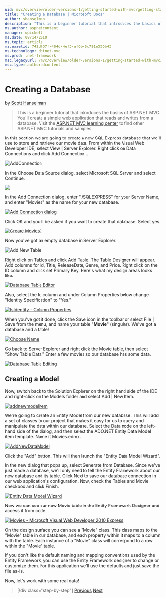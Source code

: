 ```yaml
---
uid: mvc/overview/older-versions-1/getting-started-with-mvc/getting-started-with-mvc-part4
title: "Creating a Database | Microsoft Docs"
author: shanselman
description: "This is a beginner tutorial that introduces the basics of ASP.NET MVC. Create a simple web application that reads and writes from a database."
ms.author: aspnetcontent
manager: wpickett
ms.date: 08/14/2010
ms.topic: article
ms.assetid: 742df67f-484d-4ef3-af6b-8c791e556b43
ms.technology: dotnet-mvc
ms.prod: .net-framework
msc.legacyurl: /mvc/overview/older-versions-1/getting-started-with-mvc/getting-started-with-mvc-part4
msc.type: authoredcontent
---
```

Creating a Database
====================
by [Scott Hanselman](https://github.com/shanselman)

> This is a beginner tutorial that introduces the basics of ASP.NET MVC. You'll create a simple web application that reads and writes from a database. Visit the [ASP.NET MVC learning center](../../../index.md) to find other ASP.NET MVC tutorials and samples.


In this section we are going to create a new SQL Express database that we'll use to store and retrieve our movie data. From within the Visual Web Developer IDE, select View | Server Explorer. Right click on Data Connections and click Add Connection...

![AddConnection](getting-started-with-mvc-part4/_static/image1.png)

In the Choose Data Source dialog, select Microsoft SQL Server and select Continue.

![](getting-started-with-mvc-part4/_static/image2.png)

In the Add Connection dialog, enter ".\SQLEXPRESS" for your Server Name, and enter "Movies" as the name for your new database.

[![Add Connection dialog](getting-started-with-mvc-part4/_static/image4.png)](getting-started-with-mvc-part4/_static/image3.png)

Click OK and you'll be asked if you want to create that database. Select yes.

[![Create Movies?](getting-started-with-mvc-part4/_static/image6.png)](getting-started-with-mvc-part4/_static/image5.png)

Now you've got an empty database in Server Explorer.

![Add New Table](getting-started-with-mvc-part4/_static/image7.png)

Right click on Tables and click Add Table. The Table Designer will appear. Add columns for Id, Title, ReleaseDate, Genre, and Price. Right click on the ID column and click set Primary Key. Here's what my design areas looks like.

[![Database Table Editor](getting-started-with-mvc-part4/_static/image9.png)](getting-started-with-mvc-part4/_static/image8.png)

Also, select the Id column and under Column Properties below change "Identity Specification" to "Yes."

[![IsIdentity - Column Properties](getting-started-with-mvc-part4/_static/image11.png)](getting-started-with-mvc-part4/_static/image10.png)

When you've got it done, click the Save icon in the toolbar or select File | Save from the menu, and name your table "**Movie**" (singular). We've got a database and a table!

[![Choose Name](getting-started-with-mvc-part4/_static/image13.png)](getting-started-with-mvc-part4/_static/image12.png)

Go back to Server Explorer and right click the Movie table, then select "Show Table Data." Enter a few movies so our database has some data.

[![Database Table Editing](getting-started-with-mvc-part4/_static/image15.png)](getting-started-with-mvc-part4/_static/image14.png)

## Creating a Model

Now, switch back to the Solution Explorer on the right hand side of the IDE and right-click on the Models folder and select Add | New Item.

[![addnewmodelitem](getting-started-with-mvc-part4/_static/image17.png)](getting-started-with-mvc-part4/_static/image16.png)

We're going to create an Entity Model from our new database. This will add a set of classes to our project that makes it easy for us to query and manipulate the data within our database. Select the Data node on the left-hand side of the dialog, and then select the ADO.NET Entity Data Model item template. Name it Movies.edmx.

[![AddNewDataModel](getting-started-with-mvc-part4/_static/image19.png)](getting-started-with-mvc-part4/_static/image18.png)

Click the "Add" button. This will then launch the "Entity Data Model Wizard".

In the new dialog that pops up, select Generate from Database. Since we've just made a database, we'll only need to tell the Entity Framework about our new database and its table. Click Next to save our database connection in our web application's configuration. Now, check the Tables and Movie checkbox and click Finish.

[![Entity Data Model Wizard](getting-started-with-mvc-part4/_static/image21.png)](getting-started-with-mvc-part4/_static/image20.png)

Now we can see our new Movie table in the Entity Framework Designer and access it from code.

[![Movies - Microsoft Visual Web Developer 2010 Express](getting-started-with-mvc-part4/_static/image23.png)](getting-started-with-mvc-part4/_static/image22.png)

On the design surface you can see a "Movie" class. This class maps to the "Movie" table in our database, and each property within it maps to a column with the table. Each instance of a "Movie" class will correspond to a row within the "Movie" table.

If you don't like the default naming and mapping conventions used by the Entity Framework, you can use the Entity Framework designer to change or customize them. For this application we'll use the defaults and just save the file as-is.

Now, let's work with some real data!

>[!div class="step-by-step"]
[Previous](getting-started-with-mvc-part3.md)
[Next](getting-started-with-mvc-part5.md)
